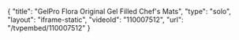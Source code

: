 {
    "title": "GelPro Flora Original Gel Filled Chef's Mats",
    "type": "solo",
    "layout": "iframe-static",
    "videoId": "110007512",
    "url": "\/tvpembed\/110007512"
}